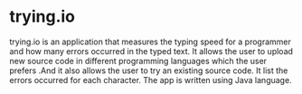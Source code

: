 # trying.io

trying.io is an application that measures the typing speed for a programmer and how many errors occurred in the typed text. It allows the user to upload new source code in different programming languages which the user prefers .And it also allows the user to try an existing source code. It list the errors occurred for each character. The app is written using Java language.
